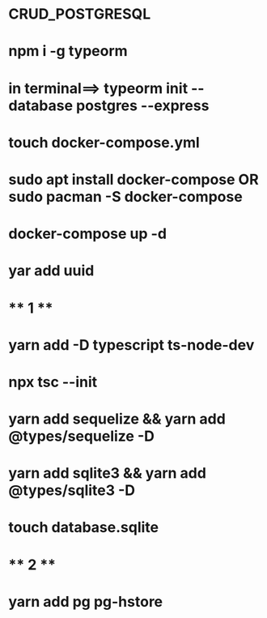 # CRUD_POSTGRESQL
# npm i -g typeorm
# in terminal==> typeorm init --database postgres --express
# touch docker-compose.yml
# sudo apt install docker-compose OR sudo pacman -S docker-compose
# docker-compose up -d

# yar add uuid


# ** 1 **
# yarn add -D typescript ts-node-dev
# npx tsc --init
# yarn add sequelize && yarn add @types/sequelize -D
# yarn add sqlite3 && yarn add @types/sqlite3 -D
# touch database.sqlite

# ** 2 **
# yarn add pg pg-hstore